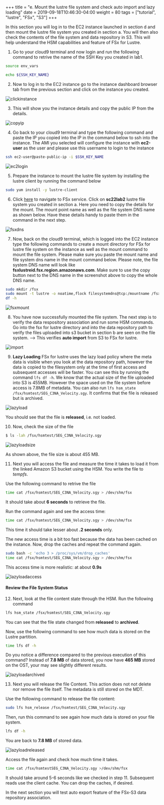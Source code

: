 +++
title = "e. Mount the lustre file system and check auto import and lazy loading"
date = 2019-09-18T10:46:30-04:00
weight = 80
tags = ["tutorial", "lustre", "FSx", "S3"]
+++

In this section you will log in to the EC2 instance launched in section d and then mount the lustre file system you created in section a. You will then also check the contents of the file system and data repository in S3. This will help understand the HSM capabilities and feature of FSx for Lustre. 

1. Go to your cloud9 terminal and now login and run the following command to retrive the name of the SSH Key you created in lab1.

```bash
source env_vars

echo ${SSH_KEY_NAME}
```

2. Now to log in to the EC2 instance go to the instance dashboard browser tab from the previous section and click on the instance you created. 

![clickinstance](/images/fsx-for-lustre-hsm/clickinstance.png)

3. This will show you the instance details and copy the public IP from the details. 

![copyip](/images/fsx-for-lustre-hsm/copyip.png)

4. Go back to your cloud9 terminal and type the following command and paste the IP you copied into the IP in the command below to ssh into the instance.
The AMI you selected will configure the instance with **ec2-user** as the user and please use this username to login to the instance

```bash
ssh ec2-user@paste-public-ip -i $SSH_KEY_NAME
```

![ec2login](/images/fsx-for-lustre-hsm/ec2login.png)

5. Prepare the instance to mount the lustre file system by installing the lustre client by running the command below  

```bash
sudo yum install -y lustre-client
```

6. Click [here](https://console.aws.amazon.com/fsx/home) to navigate to FSx service. Click on **sc22lab2** lustre file system you created in section a. Here you need to copy the details for the mount. The mount point name as well as the file system DNS name as shown below. Have these details handy to paste them in the command in the next step.

![fsxdns](/images/fsx-for-lustre-hsm/fsxdns.png)

7. Now, back on the cloud9 terminal, which is logged into the EC2 instance type the following commands to create a mount directory for FSx for lustre file system on the instance as well as the mount command to mount the file system. Please make sure you paste the mount name and file system dns name in the mount command below. Please note, the file system DNS name will look like **fsxlustreid.fsx.region.amazonaws.com**. Make sure to use the copy button next to the DNS name in the screenshot above to copy the whole DNS name.

```bash
sudo mkdir /fsx
sudo mount -t lustre -o noatime,flock filesystemdns@tcp:/mountname /fsx 
df -h
```

![fsxmount](/images/fsx-for-lustre-hsm/fsxmount.png)

8. You have now successfully mounted the file system. The next step is to verify the data respository association and run some HSM commands. Go into the fsx for lustre directory and into the data repository path to verify the files uploaded into s3 bucket in section b are seen on the file system. --> This verifies **auto import** from S3 to FSx for lustre. 

![import](/images/fsx-for-lustre-hsm/import.png)

9. **Lazy Loading** FSx for lustre uses the lazy load  policy where the meta data is visible when you look at the data repository path, however the data is copied to the filesystem only at the time of first access and subsequent accesses will be faster. You can see this by running the command `lfs df -h`. We know that the actual size of the file uploaded into S3 is 455MB. However the space used on the file system before access is 7.8MB of metadata. 
You can also run `lfs hsm_state /fsx/hsmtest/SEG_C3NA_Velocity.sgy`. It confirms that the file is released but is archived. 

![lazyload](/images/fsx-for-lustre-hsm/lazyload.png)

You should see that the file is **released**, i.e. not loaded.

10. Now, check the size of the file 

```bash
$ ls -lah /fsx/hsmtest/SEG_C3NA_Velocity.sgy
```
![lazyloadsize](/images/fsx-for-lustre-hsm/lzyloadsize.png)

As shown above, the file size is about 455 MB.


11. Next you will access the file and measure the time it takes to load it from the linked Amazon S3 bucket using the HSM. You write the file to *tempfs*.

Use the following command to retrive the file

```bash
time cat /fsx/hsmtest/SEG_C3NA_Velocity.sgy > /dev/shm/fsx
```

It should take  about **6 seconds** to retrieve the file.

Run the command again and see the access time:

```bash
time cat /fsx/hsmtest/SEG_C3NA_Velocity.sgy > /dev/shm/fsx
```

This time it should take lesser about  **.2 seconds** only.

The new access time is a bit too fast because the data has been cached on the instance. Now, drop the caches and repeat the command again.

```bash
sudo bash -c 'echo 3 > /proc/sys/vm/drop_caches'
time cat /fsx/hsmtest/SEG_C3NA_Velocity.sgy > /dev/shm/fsx
```

This access time is more realistic: at about **0.9s**

![lazyloadaccess](/images/fsx-for-lustre-hsm/lzyloadaccess.png)

#### Review the File System Status

12. Next, look at the file content state through the HSM. Run the following command 

```bash
lfs hsm_state /fsx/hsmtest/SEG_C3NA_Velocity.sgy
```
You can see that the file state changed from **released** to **archived**.

Now, use the following command to see how much data is stored on the Lustre partition.

```bash
time lfs df -h
```

Do you notice a difference compared to the previous execution of this command? Instead of **7.8 MB** of data stored, you now have **465 MB** stored on the OST, your may see slightly different results.

![lazyloadarchived](/images/fsx-for-lustre-hsm/lzyloadarchived.png)


13. Next you will release the file Content. This action does not not delete nor remove the file itself. The metadata is still stored on the MDT.

Use the following command to release the file content:

```bash
sudo lfs hsm_release /fsx/hsmtest/SEG_C3NA_Velocity.sgy
```

Then, run this command to see again how much data is stored on your file system.

```bash
lfs df -h
```

You are back to **7.8 MB** of stored data.

![lazyloadreleased](/images/fsx-for-lustre-hsm/lzyloadreleased.png)

Access the file again and check how much time it takes.

```bash
time cat /fsx/hsmtestSEG_C3NA_Velocity.sgy >/dev/shm/fsx
```

It should take around 5-6 seconds like we checked in step 11. Subsequent reads use the client cache. You can drop the caches, if desired.

In the next section you will test auto export feature of the FSx-S3 data repository association.
